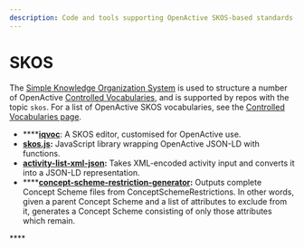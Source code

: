 ```yaml
---
description: Code and tools supporting OpenActive SKOS-based standards.
---
```


# SKOS

The [Simple Knowledge Organization System](https://en.wikipedia.org/wiki/Simple_Knowledge_Organization_System) is used to structure a number of OpenActive [Controlled Vocabularies](https://en.wikipedia.org/wiki/Controlled_vocabulary), and is supported by repos with the topic `skos`. For a list of OpenActive SKOS vocabularies, see the [Controlled Vocabularies page](controlled-vocabularies.md).

* \*\*\*\*[**iqvoc**](https://github.com/openactive/iqvoc): A SKOS editor, customised for OpenActive use.
* [**skos.js**](https://github.com/openactive/skos.js)**:** JavaScript library wrapping OpenActive JSON-LD with functions.
* [**activity-list-xml-json**](https://github.com/openactive/activity-list-xml-json)**:** Takes XML-encoded activity input and converts it into a JSON-LD representation.
* \*\*\*\*[**concept-scheme-restriction-generator**](https://github.com/openactive/concept-scheme-restriction-generator)**:** Outputs complete Concept Scheme files from ConceptSchemeRestrictions. In other words, given a parent Concept Scheme and a list of attributes to exclude from it, generates a Concept Scheme consisting of only those attributes which remain.

\*\*\*\*


